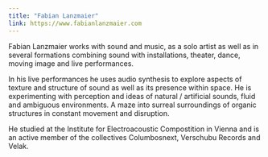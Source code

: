 ```yaml
---
title: "Fabian Lanzmaier"
link: https://www.fabianlanzmaier.com
---
```

Fabian Lanzmaier works with sound and music, as a solo artist as well as in several formations combining sound with installations, theater, dance, moving image and live performances.

In his live performances he uses audio synthesis to explore aspects of texture and structure of sound as well as its presence within space. He is experimenting with perception and ideas of natural / artificial sounds, fluid and ambiguous environments. A maze into surreal surroundings of organic structures in constant movement and disruption.

He studied at the Institute for Electroacoustic Compostition in Vienna and is an active member of the collectives Columbosnext, Verschubu Records and Velak.

